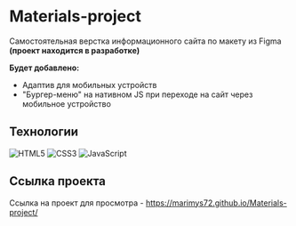 # Materials-project
Самостоятельная верстка информационного сайта по макету из Figma **(проект находится в разработке)**

**Будет добавлено:**

- Адаптив для мобильных устройств
- "Бургер-меню" на нативном JS при переходе на сайт через мобильное устройство

## Технологии
![HTML5](https://img.shields.io/badge/-HTML5-e34f26?logo=html5&logoColor=white)
![CSS3](https://img.shields.io/badge/-CSS3-1572b6?logo=css3&logoColor=white)
![JavaScript](https://img.shields.io/badge/-JavaScript-f7df1e?logo=javaScript&logoColor=black)

## Ссылка проекта
Ссылка на проект для просмотра - https://marimys72.github.io/Materials-project/
